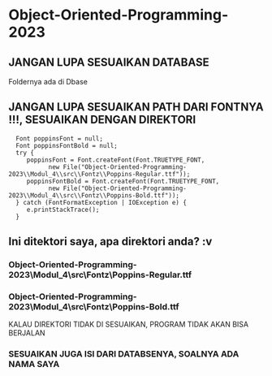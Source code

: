 # Object-Oriented-Programming-2023

## JANGAN LUPA SESUAIKAN DATABASE

Foldernya ada di Dbase

## JANGAN LUPA SESUAIKAN PATH DARI FONTNYA !!!, SESUAIKAN DENGAN DIREKTORI

      Font poppinsFont = null;
      Font poppinsFontBold = null;
      try {
         poppinsFont = Font.createFont(Font.TRUETYPE_FONT,
               new File("Object-Oriented-Programming-2023\\Modul_4\\src\\Fontz\\Poppins-Regular.ttf"));
         poppinsFontBold = Font.createFont(Font.TRUETYPE_FONT,
               new File("Object-Oriented-Programming-2023\\Modul_4\\src\\Fontz\\Poppins-Bold.ttf"));
      } catch (FontFormatException | IOException e) {
         e.printStackTrace();
      }

## Ini ditektori saya, apa direktori anda? :v

### Object-Oriented-Programming-2023\\Modul_4\\src\\Fontz\\Poppins-Regular.ttf

### Object-Oriented-Programming-2023\\Modul_4\\src\\Fontz\\Poppins-Bold.ttf

KALAU DIREKTORI TIDAK DI SESUAIKAN, PROGRAM TIDAK AKAN BISA BERJALAN

### SESUAIKAN JUGA ISI DARI DATABSENYA, SOALNYA ADA NAMA SAYA